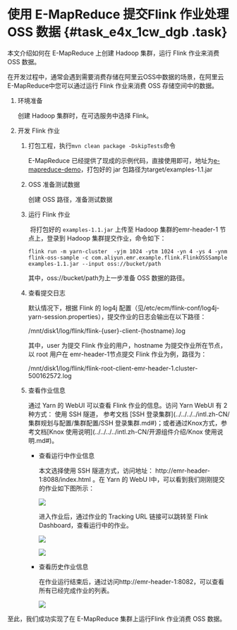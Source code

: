 # 使用 E-MapReduce 提交Flink 作业处理 OSS 数据 {#task_e4x_1cw_dgb .task}

本文介绍如何在 E-MapReduce 上创建 Hadoop 集群，运行 Flink 作业来消费 OSS 数据。

在开发过程中，通常会遇到需要消费存储在阿里云OSS中数据的场景，在阿里云E-MapReduce中您可以通过运行 Flink 作业来消费 OSS 存储空间中的数据。

1.  环境准备 

    创建 Hadoop 集群时，在可选服务中选择 Flink。

2.  开发 Flink 作业 
    1.  打包工程，执行`mvn clean package -DskipTests`命令 

        E-MapReduce 已经提供了现成的示例代码，直接使用即可，地址为[e-mapreduce-demo](https://github.com/aliyun/aliyun-emapreduce-demo)​ ，打包好的 jar 包路径为target/examples-1.1.jar

    2.  OSS 准备测试数据 

        创建 OSS 路径，准备测试数据

    3.  运行 Flink 作业 

        ​ 将打包好的 `examples-1.1.jar` 上传至 Hadoop 集群的emr-header-1 节点上，登录到 Hadoop 集群提交作业，命令如下：

        ```
        flink run -m yarn-cluster  -yjm 1024 -ytm 1024 -yn 4 -ys 4 -ynm flink-oss-sample -c com.aliyun.emr.example.flink.FlinkOSSSample examples-1.1.jar --input oss://bucket/path
        ```

        其中，oss://bucket/path为上一步准备 OSS 数据的路径。

    4.  查看提交日志 

        默认情况下，根据 Flink 的 log4j 配置（见/etc/ecm/flink-conf/log4j-yarn-session.properties），提交作业的日志会输出在以下路径：

         /mnt/disk1/log/flink/flink-\{user\}-client-\{hostname\}.log 

        其中，user 为提交 Flink 作业的用户，hostname 为提交作业所在节点，以 root 用户在 emr-header-1节点提交 Flink 作业为例，路径为：

         /mnt/disk1/log/flink/flink-root-client-emr-header-1.cluster-500162572.log 

    5.  查看作业信息 

        通过 Yarn 的 WebUI 可以查看 Flink 作业的信息。访问 Yarn WebUI 有 2 种方式： 使用 SSH 隧道， 参考文档 [SSH 登录集群](../../../../intl.zh-CN/集群规划与配置/集群配置/SSH 登录集群.md#)；或者通过Knox方式，参考文档[Knox 使用说明](../../../../intl.zh-CN/开源组件介绍/Knox 使用说明.md#)。

        -   查看运行中作业信息

            本文选择使用 SSH 隧道方式，访问地址： http://emr-header-1:8088/index.html 。在 Yarn 的 WebU I中，可以看到我们刚刚提交的作业如下图所示：

            ![](http://static-aliyun-doc.oss-cn-hangzhou.aliyuncs.com/assets/img/80562/155773456534444_zh-CN.png)

            进入作业后，通过作业的 Tracking URL 链接可以跳转至 Flink Dashboard，查看运行中的作业。

            ![](http://static-aliyun-doc.oss-cn-hangzhou.aliyuncs.com/assets/img/80562/155773456534445_zh-CN.png)

            ![](http://static-aliyun-doc.oss-cn-hangzhou.aliyuncs.com/assets/img/80562/155773456534446_zh-CN.png)

        -   查看历史作业信息

            在作业运行结束后，通过访问http://emr-header-1:8082，可以查看所有已经完成作业的列表。

            ![](http://static-aliyun-doc.oss-cn-hangzhou.aliyuncs.com/assets/img/80562/155773456534447_zh-CN.png)


至此，我们成功实现了在 E-MapReduce 集群上运行Flink 作业消费 OSS 数据。

